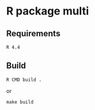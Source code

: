 # R package multi

## Requirements
```
R 4.4
```

## Build
```shell
R CMD build .
```
or
```shell
make build
```
